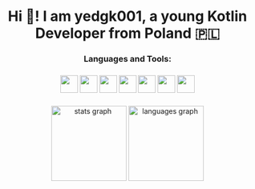 <h1 align="center">Hi 👋! I am yedgk001, a young Kotlin Developer from Poland 🇵🇱</h1>

###

<h3 align="center">Languages and Tools:</h3>

###

<div align="center">
  <img src="https://img.shields.io/static/v1?message=Maven&logo=maven&label=&color=FF0000&logoColor=white&labelColor=&style=for-the-badge" height="35"/>
  <img src="https://img.shields.io/static/v1?message=Gradle&logo=gradle&label=&color=9146FF&logoColor=white&labelColor=&style=for-the-badge" height="35"/>
  <img src="https://img.shields.io/static/v1?message=cpp&logo=cpp&label=&color=FF0000&logoColor=white&labelColor=&style=for-the-badge" height="35"/>
  <img src="https://img.shields.io/static/v1?message=Kotlin&logo=kotlin&label=&color=E4405F&logoColor=white&labelColor=&style=for-the-badge" height="35"/>
  <img src="https://img.shields.io/static/v1?message=Java&logo=java&label=&color=7289DA&logoColor=white&labelColor=&style=for-the-badge" height="35"/>
  <img src="https://img.shields.io/static/v1?message=Git&logo=git&label=&color=D14836&logoColor=white&labelColor=&style=for-the-badge" height="35"/>
  <img src="https://img.shields.io/static/v1?message=jetbrains&logo=jetbrains&label=&color=D14836&logoColor=white&labelColor=&style=for-the-badge" height="35"/>
</div>

###

<div align="center">
  <img src="https://github-readme-stats.vercel.app/api?username=yedgk001&hide_title=false&hide_rank=false&show_icons=true&include_all_commits=true&count_private=true&disable_animations=false&theme=tokyonight&locale=pl&hide_border=false" height="150" alt="stats graph"/>
  <img src="https://github-readme-stats.vercel.app/api/top-langs?username=yedgk001&locale=pl&hide_title=false&layout=compact&card_width=320&langs_count=5&theme=tokyonight&hide_border=false" height="150" alt="languages graph"  />
</div>
